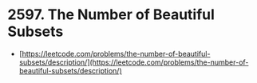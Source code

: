 # 2597. The Number of Beautiful Subsets

- [https://leetcode.com/problems/the-number-of-beautiful-subsets/description/](https://leetcode.com/problems/the-number-of-beautiful-subsets/description/)
